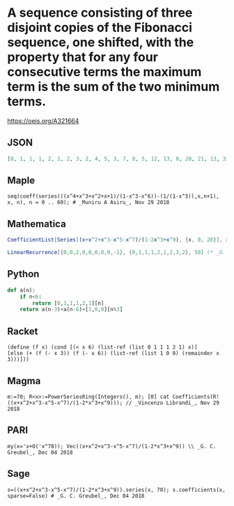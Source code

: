 # A sequence consisting of three disjoint copies of the Fibonacci sequence, one shifted, with the property that for any four consecutive terms the maximum term is the sum of the two minimum terms\.
https://oeis.org/A321664
## JSON
```JSON
[0, 1, 1, 1, 2, 1, 2, 3, 2, 4, 5, 3, 7, 8, 5, 12, 13, 8, 20, 21, 13, 33, 34, 21, 54, 55, 34, 88, 89, 55, 143, 144, 89, 232, 233, 144, 376, 377, 233, 609, 610, 377, 986, 987, 610, 1596, 1597, 987, 2583, 2584, 1597, 4180, 4181, 2584, 6764, 6765, 4181, 10945]
```
## Maple
```Maple
seq(coeff(series(((x^4+x^3+x^2+x+1)/(1-x^3-x^6))-(1/(1-x^3)),x,n+1), x, n), n = 0 .. 60); # _Muniru A Asiru_, Nov 29 2018
```
## Mathematica
```Mathematica
CoefficientList[Series[(x+x^2+x^3-x^5-x^7)/(1-2x^3+x^9), {x, 0, 20}], x] (* or *)
```
```Mathematica
LinearRecurrence[{0,0,2,0,0,0,0,0,-1}, {0,1,1,1,2,1,2,3,2}, 50] (* _G. C. Greubel_, Dec 04 2018 *)
```
## Python
```Python
def a(n):
    if n<6:
        return [0,1,1,1,2,1][n]
    return a(n-3)+a(n-6)+[1,0,0][n%3]
```
## Racket
```Racket
(define (f x) (cond [(< x 6) (list-ref (list 0 1 1 1 2 1) x)]
[else (+ (f (- x 3)) (f (- x 6)) (list-ref (list 1 0 0) (remainder x 3)))]))
```
## Magma
```Magma
m:=70; R<x>:=PowerSeriesRing(Integers(), m); [0] cat Coefficients(R!((x+x^2+x^3-x^5-x^7)/(1-2*x^3+x^9))); // _Vincenzo Librandi_, Nov 29 2018
```
## PARI
```PARI
my(x='x+O('x^70)); Vec((x+x^2+x^3-x^5-x^7)/(1-2*x^3+x^9)) \\ _G. C. Greubel_, Dec 04 2018
```
## Sage
```Sage
s=((x+x^2+x^3-x^5-x^7)/(1-2*x^3+x^9)).series(x, 70); s.coefficients(x, sparse=False) # _G. C. Greubel_, Dec 04 2018
```
